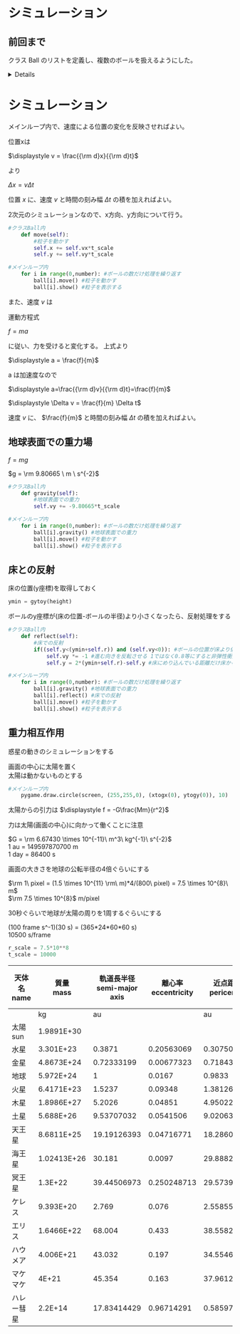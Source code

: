 # シミュレーション

## 前回まで
クラス Ball のリストを定義し、複数のボールを扱えるようにした。

<details>

```.py
import pygame #モジュールpygameの読み込み
import sys
import math
import time #時間を扱うためのモジュール
import random
from pygame.locals import *

#シミュレーション変数の設定
r_scale = 0.01 # m/pixel
t_scale = 0.001 # s/frame

#pygameの初期化
pygame.init() #pygameモジュールの初期化
screen = pygame.display.set_mode((800,800)) #ウィンドウの表示
font1 = pygame.font.SysFont("PlemolJP", 50) #フォントを指定

#関数 シミュレーション座標→画面座標
def xtogx(x):
    gx = x/r_scale+gxcenter
    return(gx)

def ytogy(y):
    gy = -y/r_scale+gycenter
    return(gy)

def rtogr(r):
    gr = r/r_scale
    return(gr)

#関数 画面座標→シミュレーション座標
def gxtox(gx):
    x = r_scale*(gx-gxcenter)
    return(x)

def gytoy(gy):
    y = -r_scale*(gy-gycenter)
    return(y)

def grtor(gr):
    r = r_scale*gr
    return(r)

#画面変数の設定
width = screen.get_width()
height = screen.get_height()
gxcenter = width/2.0
gycenter = height/2.0

#関数 経過したシミュレーション時間の表示
gt = 0.0
def showtime(unit):
    global gt
    if unit=="s":
        timestr = str(gt)
        timestr = "%1.4f %s" % (gt, unit)
    if unit=="day":
        timestr = str(gt/86400.0)

    text1 = font1.render(timestr, True, (255,255,255))
    screen.blit(text1, (10,10))
    gt += t_scale
    
#粒子のクラスの定義
class Ball:

    def __init__(self, id):
        #インスタンス作成時の処理
        #インスタンスの保持するデータ
        self.id = id
        self.x = 0.0 #x座標 m
        self.y = 0.0
        self.vx = 1.0 #速度のx成分 m/s
        self.vy = 1.0
        self.r = 0.2 #半径 m
        self.m = 0.2 #質量 kg
        self.color = (255,255,255)
    def gravity(self):
        #重力を働かせる
        self.vy += -9.8*t_scale
    def move(self):
        #粒子を動かす
        self.x += self.vx*t_scale
        self.y += self.vy*t_scale
    def show(self):
        #ボールを表示する
        pygame.draw.circle(screen, self.color, (xtogx(self.x), ytogy(self.y)), rtogr(self.r))
    def set(self, v):
        #ボールをランダムな位置に移動
        #速度はv、方向はランダム
        self.x = random.uniform(-grtor(width/2), grtor(width/2)) #xを画面の幅に設定
        self.y = random.uniform(-grtor(height/2), grtor(height/2))
        angle = random.uniform(0, 2*math.pi) #ラジアン単位の角度を乱数で作る
        self.vx = v*math.cos(angle) #angleを使ってvのx成分を求める 
        self.vy = v*math.sin(angle) #angleを使ってvのy成分を求める
        
    #class Ball おわり

#初期処理
number = 200
ball = [Ball(x) for x in range(0,number)] #実際にballという変数にBallをわりあてる

for i in range(0,number): #全ての粒子について
    ball[i].set(1) #速さ1m/s, 位置と方向をランダムにセット

#メインループ
while True: 
    screen.fill((0,0,0)) #黒で塗りつぶす

    showtime("s")
    for i in range(0,number): #ボールの数だけ処理を繰り返す
        ball[i].gravity() #重力を働かせる
        ball[i].move() #粒子を動かす
        ball[i].show() #粒子を表示する
        
    pygame.display.update() #画面を更新

    time.sleep(0.01) #ウェイト

    #pygameのイベント処理
    for event in pygame.event.get(): #pygameからくるイベントを順に取り出す
        #終了処理
        if event.type == QUIT: #もしイベントがQUITなら
            pygame.image.save(screen,"tokei.png") #画面をpngファイルとしてセーブ
            pygame.quit() #pygameモジュールの終了
            sys.exit() #プログラムの強制終了
```
</details>

# シミュレーション

メインループ内で、速度による位置の変化を反映させればよい。

位置xは

$\displaystyle v = \frac{{\rm d}x}{{\rm d}t}$

より

$\Delta x = v \Delta t$

位置 $x$ に、速度 $v$ と時間の刻み幅 $\Delta t$ の積を加えればよい。

2次元のシミュレーションなので、x方向、y方向について行う。

```.py
#クラスBall内
    def move(self):
        #粒子を動かす
        self.x += self.vx*t_scale
        self.y += self.vy*t_scale

#メインループ内
    for i in range(0,number): #ボールの数だけ処理を繰り返す
        ball[i].move() #粒子を動かす
        ball[i].show() #粒子を表示する
```

また、速度 $v$ は

運動方程式  

$\displaystyle f=ma$  

に従い、力を受けると変化する。
上式より  

$\displaystyle a = \frac{f}{m}$  

a は加速度なので  

$\displaystyle a=\frac{{\rm d}v}{{\rm d}t}=\frac{f}{m}$  

$\displaystyle \Delta v = \frac{f}{m} \Delta t$

速度 $v$ に、 $\frac{f}{m}$ と時間の刻み幅 $\Delta t$ の積を加えればよい。


## 地球表面での重力場
$f = mg$  

$g = \rm 9.80665 \ m \ s^{-2}$

```.py
#クラスBall内
    def gravity(self):
        #地球表面での重力
        self.vy += -9.80665*t_scale

#メインループ内
    for i in range(0,number): #ボールの数だけ処理を繰り返す
        ball[i].gravity() #地球表面での重力
        ball[i].move() #粒子を動かす
        ball[i].show() #粒子を表示する
```        

## 床との反射
床の位置(y座標)を取得しておく
```.py
ymin = gytoy(height)
```
ボールのy座標が(床の位置-ボールの半径)より小さくなったら、反射処理をする

```.py
#クラスBall内
    def reflect(self):
        #床での反射
        if((self.y<(ymin+self.r)) and (self.vy<0)): #ボールの位置が床より低く、かつ下向きに進んでいる場合
            self.vy *= -1 #進む向きを反転させる 1ではなく0.8等にすると非弾性衝突になる
            self.y = 2*(ymin+self.r)-self.y #床にめり込んでいる距離だけ床から離す

#メインループ内
    for i in range(0,number): #ボールの数だけ処理を繰り返す
        ball[i].gravity() #地球表面での重力
        ball[i].reflect() #床での反射
        ball[i].move() #粒子を動かす
        ball[i].show() #粒子を表示する

```        

## 重力相互作用
惑星の動きのシミュレーションをする

画面の中心に太陽を置く  
太陽は動かないものとする
```.py
#メインループ内
    pygame.draw.circle(screen, (255,255,0), (xtogx(0), ytogy(0)), 10)
```

太陽からの引力は
$\displaystyle f = -G\frac{Mm}{r^2}$  

力は太陽(画面の中心)に向かって働くことに注意

$G = \rm 6.67430 \times 10^{-11}\ m^3\ kg^{-1}\ s^{-2}$  
1 au = 149597870700 m  
1 day = 86400 s

画面の大きさを地球の公転半径の4倍ぐらいにする

$\rm 1\ pixel = (1.5 \times 10^{11} \rm\ m)*4/(800\ pixel) = 7.5 \times 10^{8}\ m$  
$\rm 7.5 \times 10^{8}$ m/pixel

30秒ぐらいで地球が太陽の周りを1周するぐらいにする

(100 frame s^-1)(30 s) = (365\*24\*60\*60 s)  
10500 s/frame 

```.py
r_scale = 7.5*10**8
t_scale = 10000
```


天体名<br>name|質量<br>mass|軌道長半径<br>semi-major axis|離心率<br>eccentricity|近点距離<br>pericenter|遠点距離<br>apocenter|近点距離における速度<br>speed at pericenter|遠点距離における速度<br>speed at apocenter|公転周期<br>pariod
---|---|---|---|---|---|---|---|---
||kg|au||au|au|m/s|m/s|day
太陽<br>sun|1.9891E+30|||||||
水星|3.301E+23|0.3871|0.20563069|0.30750036|0.46669964|5.8987E+04|3.8865E+04|87.95444537
金星|4.8673E+24|0.72333199|0.00677323|0.718432696|0.728231284|3.5265E+04|3.4790E+04|224.6617052
地球|5.972E+24|1|0.0167|0.9833|1.0167|3.0292E+04|2.9296E+04|365.1929807
火星|6.4171E+23|1.5237|0.09348|1.381264524|1.666135476|2.6505E+04|2.1974E+04|686.8662933
木星|1.8986E+27|5.2026|0.04851|4.950221874|5.454978126|1.3717E+04|1.2447E+04|4331.582193
土星|5.688E+26|9.53707032|0.0541506|9.02063224|10.0535084|1.0185E+04|9.1387E+03|10754.33262
天王星|8.6811E+25|19.19126393|0.04716771|18.28605596|20.0964719|7.1290E+03|6.4867E+03|30702.16235
海王星|1.02413E+26|30.181|0.0097|29.8882443|30.4737557|5.4755E+03|5.3703E+03|60549.74681
冥王星|1.3E+22|39.44506973|0.250248713|29.5739918|49.31614766|6.1251E+03|3.6731E+03|90471.57777
ケレス|9.393E+20|2.769|0.076|2.558556|2.979444|1.9319E+04|1.6590E+04|1682.703147
エリス|1.6466E+22|68.004|0.433|38.558268|97.449732|5.7429E+03|2.2723E+03|204797.5513
ハウメア|4.006E+21|43.032|0.197|34.554696|51.509304|5.5445E+03|3.7195E+03|103088.5355
マケマケ|4E+21|45.354|0.163|37.961298|52.746702|5.2142E+03|3.7526E+03|111544.0648
ハレー彗星|2.2E+14|17.83414429|0.96714291|0.585978084|35.0823105|5.4582E+04|9.1167E+02|27504.35643








